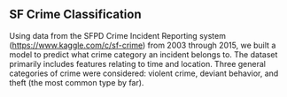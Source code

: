 ## SF Crime Classification

Using data from the SFPD Crime Incident Reporting system (https://www.kaggle.com/c/sf-crime) from 2003 through 2015, we built a model to predict what crime category an incident belongs to. The dataset primarily includes features relating to time and location. Three general categories of crime were considered: violent crime, deviant behavior, and theft (the most common type by far). 
